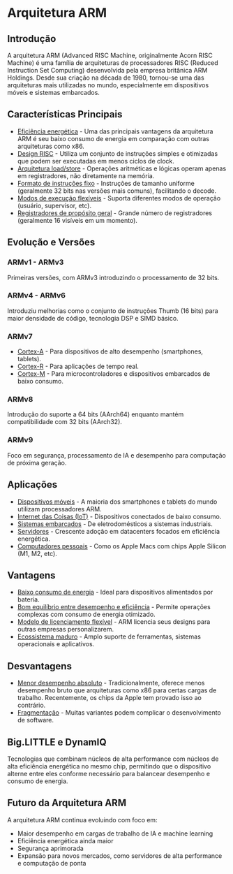 # Arquitetura ARM



## Introdução

A arquitetura ARM (Advanced RISC Machine, originalmente Acorn RISC Machine) é uma família de arquiteturas de processadores RISC (Reduced Instruction Set Computing) desenvolvida pela empresa britânica ARM Holdings. Desde sua criação na década de 1980, tornou-se uma das arquiteturas mais utilizadas no mundo, especialmente em dispositivos móveis e sistemas embarcados.


## Características Principais

- [Eficiência energética](#eficiência-energética) - Uma das principais vantagens da arquitetura ARM é seu baixo consumo de energia em comparação com outras arquiteturas como x86.
- [Design RISC](#design-risc) - Utiliza um conjunto de instruções simples e otimizadas que podem ser executadas em menos ciclos de clock.
- [Arquitetura load/store](#arquitetura-loadstore) - Operações aritméticas e lógicas operam apenas em registradores, não diretamente na memória.
- [Formato de instruções fixo](#formato-de-instruções-fixo) - Instruções de tamanho uniforme (geralmente 32 bits nas versões mais comuns), facilitando o decode.
- [Modos de execução flexíveis](#modos-de-execução-flexíveis) - Suporta diferentes modos de operação (usuário, supervisor, etc).
- [Registradores de propósito geral](#registradores-de-propósito-geral) - Grande número de registradores (geralmente 16 visíveis em um momento).


## Evolução e Versões

### ARMv1 - ARMv3

Primeiras versões, com ARMv3 introduzindo o processamento de 32 bits.


### ARMv4 - ARMv6

Introduziu melhorias como o conjunto de instruções Thumb (16 bits) para maior densidade de código, tecnologia DSP e SIMD básico.


### ARMv7

- [Cortex-A](#cortex-a) - Para dispositivos de alto desempenho (smartphones, tablets).
- [Cortex-R](#cortex-r) - Para aplicações de tempo real.
- [Cortex-M](#cortex-m) - Para microcontroladores e dispositivos embarcados de baixo consumo.


### ARMv8

Introdução do suporte a 64 bits (AArch64) enquanto mantém compatibilidade com 32 bits (AArch32).


### ARMv9

Foco em segurança, processamento de IA e desempenho para computação de próxima geração.


## Aplicações

- [Dispositivos móveis](#dispositivos-móveis) - A maioria dos smartphones e tablets do mundo utilizam processadores ARM.
- [Internet das Coisas (IoT)](#internet-das-coisas-iot) - Dispositivos conectados de baixo consumo.
- [Sistemas embarcados](#sistemas-embarcados) - De eletrodomésticos a sistemas industriais.
- [Servidores](#servidores) - Crescente adoção em datacenters focados em eficiência energética.
- [Computadores pessoais](#computadores-pessoais) - Como os Apple Macs com chips Apple Silicon (M1, M2, etc).


## Vantagens

- [Baixo consumo de energia](#baixo-consumo-de-energia) - Ideal para dispositivos alimentados por bateria.
- [Bom equilíbrio entre desempenho e eficiência](#bom-equilíbrio-entre-desempenho-e-eficiência) - Permite operações complexas com consumo de energia otimizado.
- [Modelo de licenciamento flexível](#modelo-de-licenciamento-flexível) - ARM licencia seus designs para outras empresas personalizarem.
- [Ecossistema maduro](#ecossistema-maduro) - Amplo suporte de ferramentas, sistemas operacionais e aplicativos.


## Desvantagens

- [Menor desempenho absoluto](#menor-desempenho-absoluto) - Tradicionalmente, oferece menos desempenho bruto que arquiteturas como x86 para certas cargas de trabalho. Recentemente, os chips da Apple tem provado isso ao contrário.
- [Fragmentação](#fragmentação) - Muitas variantes podem complicar o desenvolvimento de software.


## Big.LITTLE e DynamIQ

Tecnologias que combinam núcleos de alta performance com núcleos de alta eficiência energética no mesmo chip, permitindo que o dispositivo alterne entre eles conforme necessário para balancear desempenho e consumo de energia.


## Futuro da Arquitetura ARM

A arquitetura ARM continua evoluindo com foco em:
- Maior desempenho em cargas de trabalho de IA e machine learning
- Eficiência energética ainda maior
- Segurança aprimorada
- Expansão para novos mercados, como servidores de alta performance e computação de ponta
